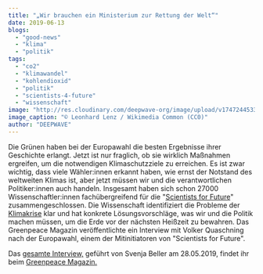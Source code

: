 ```yaml
---
title: "„Wir brauchen ein Ministerium zur Rettung der Welt“"
date: 2019-06-13
blogs: 
  - "good-news"
  - "klima"
  - "politik"
tags: 
  - "co2"
  - "klimawandel"
  - "kohlendioxid"
  - "politik"
  - "scientists-4-future"
  - "wissenschaft"
image: "http://res.cloudinary.com/deepwave-org/image/upload/v1747244533/deepwave.org/1440px-Scientists_for_Future_protest_Berlin_2019-11-15_04.jpg"
image_caption: "© Leonhard Lenz / Wikimedia Common (CC0)"
author: "DEEPWAVE"
---
```


Die Grünen haben bei der Europawahl die besten Ergebnisse ihrer Geschichte erlangt. Jetzt ist nur fraglich, ob sie wirklich Maßnahmen ergreifen, um die notwendigen Klimaschutzziele zu erreichen. Es ist zwar wichtig, dass viele Wähler:innen erkannt haben, wie ernst der Notstand des weltweiten Klimas ist, aber jetzt müssen wir und die verantwortlichen Politiker:innen auch handeln. Insgesamt haben sich schon 27000 Wissenschaftler:innen fachübergreifend für die "[Scientists for Future](https://www.scientists4future.org/)" zusammengeschlossen. Die Wissenschaft identifiziert die Probleme der [Klimakrise](https://www.deepwave.org/die-ozeane/klimawandel/) klar und hat konkrete Lösungsvorschläge, was wir und die Politik machen müssen, um die Erde vor der nächsten Heißzeit zu bewahren. Das Greenpeace Magazin veröffentlichte ein Interview mit Volker Quaschning nach der Europawahl, einem der Mitinitiatoren von "Scientists for Future".

Das [gesamte Interview,](https://www.greenpeace-magazin.de/nachrichten/wir-brauchen-ein-ministerium-zur-rettung-der-welt) geführt von Svenja Beller am 28.05.2019, findet ihr beim [Greenpeace Magazin.](https://www.greenpeace-magazin.de/)
